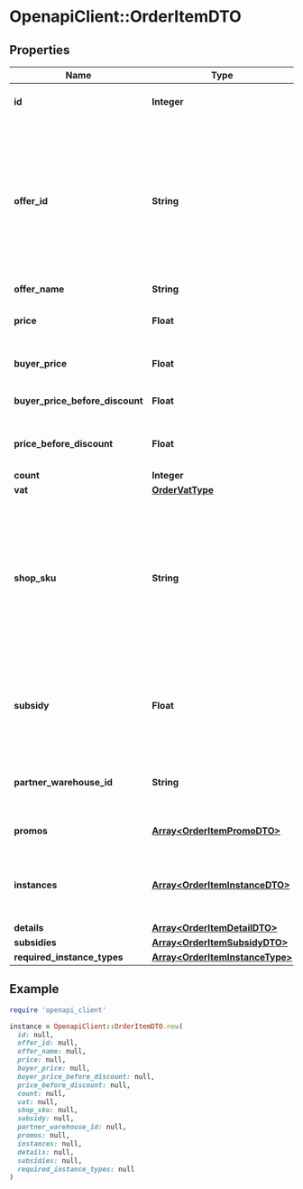 # OpenapiClient::OrderItemDTO

## Properties

| Name | Type | Description | Notes |
| ---- | ---- | ----------- | ----- |
| **id** | **Integer** | Идентификатор товара в заказе.  Позволяет идентифицировать товар в рамках данного заказа.  | [optional] |
| **offer_id** | **String** | Ваш SKU — идентификатор товара в вашей системе.  Разрешена любая последовательность длиной до 255 знаков.  Правила использования SKU:  * У каждого товара SKU должен быть свой.  * SKU товара нельзя менять — можно только удалить товар и добавить заново с новым SKU.  * Уже заданный SKU нельзя освободить и использовать заново для другого товара. Каждый товар должен получать новый идентификатор, до того никогда не использовавшийся в вашем каталоге.  [Что такое SKU и как его назначать](https://yandex.ru/support/marketplace/assortment/add/index.html#fields)  | [optional] |
| **offer_name** | **String** | Название товара. | [optional] |
| **price** | **Float** | Цена на товар в валюте заказа без учета вознаграждения партнеру за скидки по промокодам, купонам и акциям (параметр &#x60;subsidies&#x60;).  | [optional] |
| **buyer_price** | **Float** | Цена на товар в валюте покупателя. В цене уже учтены скидки по:  * акциям; * купонам; * промокодам.  | [optional] |
| **buyer_price_before_discount** | **Float** | Стоимость товара в валюте покупателя до применения скидок по:  * акциям; * купонам; * промокодам.  | [optional] |
| **price_before_discount** | **Float** | {% note warning \&quot;\&quot; %}  Этот параметр устарел.  {% endnote %}  Стоимость товара в валюте магазина до применения скидок.  | [optional] |
| **count** | **Integer** | Количество единиц товара. | [optional] |
| **vat** | [**OrderVatType**](OrderVatType.md) |  | [optional] |
| **shop_sku** | **String** | Ваш SKU — идентификатор товара в вашей системе.  Разрешена любая последовательность длиной до 255 знаков.  Правила использования SKU:  * У каждого товара SKU должен быть свой.  * SKU товара нельзя менять — можно только удалить товар и добавить заново с новым SKU.  * Уже заданный SKU нельзя освободить и использовать заново для другого товара. Каждый товар должен получать новый идентификатор, до того никогда не использовавшийся в вашем каталоге.  [Что такое SKU и как его назначать](https://yandex.ru/support/marketplace/assortment/add/index.html#fields)  | [optional] |
| **subsidy** | **Float** | {% note warning \&quot;\&quot; %}  Этот параметр устарел. Вместо него используйте &#x60;subsidies&#x60;.  {% endnote %}  Общее вознаграждение партнеру за DBS-доставку и все скидки на товар:  * по промокодам; * по купонам; * по баллам Плюса; * по акциям.  Передается в валюте заказа.  | [optional] |
| **partner_warehouse_id** | **String** | {% note warning \&quot;\&quot; %}  Этот параметр устарел. Не используйте его.  {% endnote %}  Идентификатор склада в системе партнера, на который сформирован заказ.  | [optional] |
| **promos** | [**Array&lt;OrderItemPromoDTO&gt;**](OrderItemPromoDTO.md) | Информация о вознаграждениях партнеру за скидки на товар по промокодам, купонам и акциям. | [optional] |
| **instances** | [**Array&lt;OrderItemInstanceDTO&gt;**](OrderItemInstanceDTO.md) | Информация о маркировке единиц товара.  Возвращаются данные для маркировки, переданные в запросе [PUT campaigns/{campaignId}/orders/{orderId}/cis](../../reference/orders/provideOrderItemCis.md).  Если магазин еще не передавал коды для этого заказа, &#x60;instances&#x60; отсутствует.  | [optional] |
| **details** | [**Array&lt;OrderItemDetailDTO&gt;**](OrderItemDetailDTO.md) | Информация об удалении товара из заказа.  | [optional] |
| **subsidies** | [**Array&lt;OrderItemSubsidyDTO&gt;**](OrderItemSubsidyDTO.md) | Список субсидий по типам. | [optional] |
| **required_instance_types** | [**Array&lt;OrderItemInstanceType&gt;**](OrderItemInstanceType.md) | Список необходимых маркировок товара. | [optional] |

## Example

```ruby
require 'openapi_client'

instance = OpenapiClient::OrderItemDTO.new(
  id: null,
  offer_id: null,
  offer_name: null,
  price: null,
  buyer_price: null,
  buyer_price_before_discount: null,
  price_before_discount: null,
  count: null,
  vat: null,
  shop_sku: null,
  subsidy: null,
  partner_warehouse_id: null,
  promos: null,
  instances: null,
  details: null,
  subsidies: null,
  required_instance_types: null
)
```

